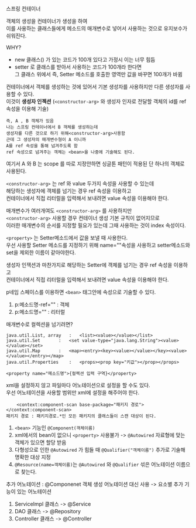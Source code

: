 스프링 컨테이너      
 
객체의 생성을 컨테이너가 생성을 하여       
이를 사용하는 클래스들에게 메소드의 매개변수로 넣어서 사용하는 것으로 유지보수가 쉬워진다.       
     
WHY?    
* new 클래스() 가 있는 코드가 100개 있다고 가정시 이는 너무 힘듬      
* setter 로 클래스를 받아서 사용하는 코드가 100개라 한다면        
그 클래스 위에서 즉, Setter 메소드를 호출한 영역만 값을 바꾸면 100개가 바뀜      
          
컨테이너에서 객체를 생성하는 것에 있어서 기본 생성자를 사용하지만 다른 생성자를 사용할 수 있다.   
이것이 **생성자 인젝션** (```<constructor-arg>``` 와 생성자 인자로 전달할 객체의 id를 ref속성을 이용해 기술)     
```     
즉, A , B 객체가 있음    
나는 스프링 컨테이너에서 B 객체를 생성하는데       
생성자를 다른 것으로 하기 위해<constructor-arg>사용함     
근데 그 생성자의 매개변수형이 A 이니까       
A를 ref 속성을 통해 넘겨주도록 함    
ref 속성으로 넘겨주는 객체는 <bean>을 나중에 기술해도 된다.     
```  
여기서 A 와 B 는 scope 를 따로 지정안하면 싱글톤 패턴이 적용된 단 하나의 객체로 사용된다.           
    
```<constructor-arg>``` 는 ref 와 value 두가지 속성을 사용할 수 있는데    
해당하는 생성자에 객체를 넘기는 경우 ref 속성을 이용하고     
컨테이너에서 직접 리터럴을 입력해서 보내려면 value 속성을 이용해야 한다.      
   
매개변수가 여러개여도 ```<constructor-arg>``` 를 사용하지만     
```<constructor-arg>``` 사용할 경우 컨테이너 생성 기본 규칙이 없어지므로      
이러한 매개변수의 순서를 지정할 필요가 있는데 그때 사용하는 것이 index 속성이다.       
    
```<property>``` 는 Setter메소드에서 값을 보낼 때 사용한다.      
우선 사용할 Setter 메소드를 지정하기 위해 name=""속성을 사용하고 setter메소드와 set을 제외한 이름이 같아야한다.    
     
생성자 인잭션과 마찬가지로 해당하는 Setter에 객체를 넘기는 경우 ref 속성을 이용하고     
컨테이너에서 직접 리터럴을 입력해서 보내려면 value 속성을 이용해야 한다.     

p네임 스페이스를 이용하면 ```<bean>``` 태그안에 속성으로 기술할 수 있다.  
1. p:메소드명-ref="" : 객체   
2. p:메소드명="" : 리터럴    
  
매개변수로 컬렉션을 넘기려면?      
```
java.util.List, array   :	<list><value></value></list>
java.util.Set		:	<set value-type="java.lang.String"><value></value></set>
java.util.Map		:	<map><entry><key><value></value></key><value></value></entry></map>
java.util.Properties	:	<props><prop key="키값"></prop></props>
```
```
<property name="메소드명">{컬렉션 입력 구역}</property>
```

xml을 설정하지 않고 파일마다 어노테이션으로 설정을 할 수도 있다.  
우선 어노테이션을 사용할 범위만 xml에 설정을 해주어야 한다.  
```
	<context:component-scan base-package="패키지 경로"></context:component-scan>
패키지 경로 : 패키지경로.*인 모든 패키지의 클래스들이 스캔 대상이 된다.  
```
1. ```<bean>``` 기능인 ```@Component(객체이름)```
2. xml에서의 bean이 없으니 ```<property>``` 사용불가 -> ```@Autowired``` 자료형에 맞는 객체가 있으면 할당 받음
3. 다형성으로 인한 ```@Autowired``` 가 힘들 때 ```@Qualifier("객체이름")``` 추가로 기술해 명확한 대상 지정
4. ```@Resource(name=객체이름)```는 ```@Autowired``` 와 ```@Qualifier``` 섞은 어노테이션 이름으로 찾는다.

추가 어노테이션 : @Componenet 객체 생성 어노테이션 대신 사용 -> 요소별 추가 기능이 있는 어노테이션
1. ServiceImpl 클래스 -> @Service
2. DAO 클래스 -> @Repository
3. Controller 클래스 -> @Controller
